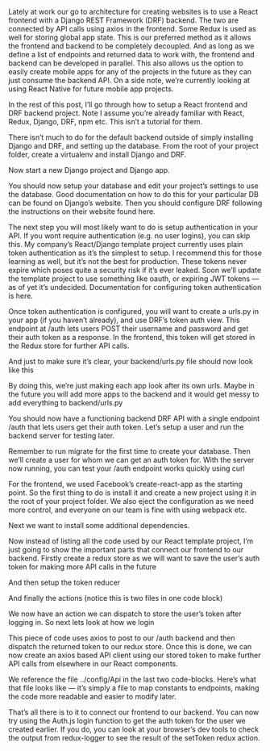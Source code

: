 Lately at work our go to architecture for creating websites is to use a React frontend with a Django REST Framework (DRF) backend. The two are connected by API calls using axios in the frontend. Some Redux is used as well for storing global app state. This is our preferred method as it allows the frontend and backend to be completely decoupled. And as long as we define a list of endpoints and returned data to work with, the frontend and backend can be developed in parallel. This also allows us the option to easily create mobile apps for any of the projects in the future as they can just consume the backend API. On a side note, we’re currently looking at using React Native for future mobile app projects.

In the rest of this post, I’ll go through how to setup a React frontend and DRF backend project. Note I assume you’re already familiar with React, Redux, Django, DRF, npm etc. This isn’t a tutorial for them.

There isn’t much to do for the default backend outside of simply installing Django and DRF, and setting up the database. From the root of your project folder, create a virtualenv and install Django and DRF.

Now start a new Django project and Django app.

You should now setup your database and edit your project’s settings to use the database. Good documentation on how to do this for your particular DB can be found on Django’s website. Then you should configure DRF following the instructions on their website found here.

The next step you will most likely want to do is setup authentication in your API. If you wont require authentication (e.g. no user logins), you can skip this. My company’s React/Django template project currently uses plain token authentication as it’s the simplest to setup. I recommend this for those learning as well, but it’s not the best for production. These tokens never expire which poses quite a security risk if it’s ever leaked. Soon we’ll update the template project to use something like oauth, or expiring JWT tokens — as of yet it’s undecided. Documentation for configuring token authentication is here.

Once token authentication is configured, you will want to create a urls.py in your app (if you haven’t already), and use DRF’s token auth view. This endpoint at /auth lets users POST their username and password and get their auth token as a response. In the frontend, this token will get stored in the Redux store for further API calls.

And just to make sure it’s clear, your backend/urls.py file should now look like this

By doing this, we’re just making each app look after its own urls. Maybe in the future you will add more apps to the backend and it would get messy to add everything to backend/urls.py

You should now have a functioning backend DRF API with a single endpoint /auth that lets users get their auth token. Let’s setup a user and run the backend server for testing later.

Remember to run migrate for the first time to create your database. Then we’ll create a user for whom we can get an auth token for. With the server now running, you can test your /auth endpoint works quickly using curl

For the frontend, we used Facebook’s create-react-app as the starting point. So the first thing to do is install it and create a new project using it in the root of your project folder. We also eject the configuration as we need more control, and everyone on our team is fine with using webpack etc.

Next we want to install some additional dependencies.

Now instead of listing all the code used by our React template project, I’m just going to show the important parts that connect our frontend to our backend. Firstly create a redux store as we will want to save the user’s auth token for making more API calls in the future

And then setup the token reducer

And finally the actions (notice this is two files in one code block)

We now have an action we can dispatch to store the user’s token after logging in. So next lets look at how we login

This piece of code uses axios to post to our /auth backend and then dispatch the returned token to our redux store. Once this is done, we can now create an axios based API client using our stored token to make further API calls from elsewhere in our React components.

We reference the file ../config/Api in the last two code-blocks. Here’s what that file looks like — it’s simply a file to map constants to endpoints, making the code more readable and easier to modify later.

That’s all there is to it to connect our frontend to our backend. You can now try using the Auth.js login function to get the auth token for the user we created earlier. If you do, you can look at your browser’s dev tools to check the output from redux-logger to see the result of the setToken redux action.

